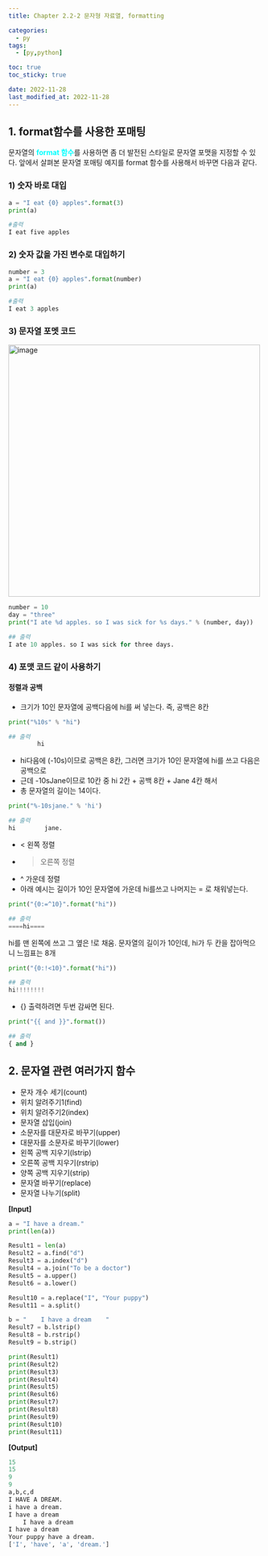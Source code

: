```yaml
---
title: Chapter 2.2-2 문자형 자료열, formatting

categories:
  - py
tags:
  - [py,python]

toc: true
toc_sticky: true

date: 2022-11-28
last_modified_at: 2022-11-28 
---
```


## 1. **format함수를 사용한 포매팅**
문자열의 <span style = "color:aqua">**format 함수**</span>를 사용하면 좀 더 발전된 스타일로 문자열 포맷을 지정할 수 있다. 앞에서 살펴본 문자열 포매팅 예지를 format 함수를 사용해서 바꾸면 다음과 같다.

### 1) 숫자 바로 대입

```python
a = "I eat {0} apples".format(3)
print(a)

#출력
I eat five apples
```

### 2) 숫자 값을 가진 변수로 대입하기
```python
number = 3
a = "I eat {0} apples".format(number)
print(a)

#출력
I eat 3 apples
```

### 3) 문자열 포멧 코드

<img width="500" alt="image" src="https://user-images.githubusercontent.com/111734605/206632007-09f4a515-457b-4749-975a-dd10c85801ad.png">

```python
number = 10
day = "three"
print("I ate %d apples. so I was sick for %s days." % (number, day))

## 출력
I ate 10 apples. so I was sick for three days.
```

### 4) 포맷 코드 같이 사용하기
#### 정렬과 공백

- 크기가 10인 문자열에 공백다음에 hi를 써 넣는다. 즉, 공백은 8칸 
```python
print("%10s" % "hi")

## 출력
        hi
```        

- hi다음에 (-10s)이므로 공백은 8칸, 그러면 크기가 10인 문자열에 hi를 쓰고 다음은 공백으로
- 근데 -10sJane이므로 10칸 중 hi 2칸 + 공백 8칸 + Jane 4칸 해서
- 총 문자열의 길이는 14이다.

```python
print("%-10sjane." % 'hi')

## 출력
hi        jane.
```

- < 왼쪽 정렬 
- > 오른쪽 정렬
- ^ 가운데 정렬 
- 아래 예시는 길이가 10인 문자열에 가운데 hi를쓰고 나머지는 = 로 채워넣는다. 
```python
print("{0:=^10}".format("hi"))

## 출력
====hi====
```

hi를 맨 왼쪽에 쓰고 그 옆은 !로 채움. 문자열의 길이가 10인데, hi가 두 칸을 잡아먹으니 느낌표는 8개
```python
print("{0:!<10}".format("hi"))

## 출력
hi!!!!!!!!
```

- {} 출력하려면 두번 감싸면 된다.
```python
print("{{ and }}".format())

## 출력
{ and }
```

## 2. 문자열 관련 여러가지 함수
- 문자 개수 세기(count)
- 위치 알려주기1(find)
- 위치 알려주기2(index)
- 문자열 삽입(join)
- 소문자를 대문자로 바꾸기(upper)
- 대문자를 소문자로 바꾸기(lower)
- 왼쪽 공백 지우기(lstrip)
- 오른쪽 공백 지우기(rstrip)
- 양쪽 공백 지우기(strip)
- 문자열 바꾸기(replace)
- 문자열 나누기(split)

**[Input]**
```python
a = "I have a dream."
print(len(a))

Result1 = len(a)
Result2 = a.find("d")
Result3 = a.index("d")
Result4 = a.join("To be a doctor")
Result5 = a.upper()
Result6 = a.lower()

Result10 = a.replace("I", "Your puppy")
Result11 = a.split()

b = "    I have a dream    "
Result7 = b.lstrip()
Result8 = b.rstrip()
Result9 = b.strip()

print(Result1)
print(Result2)
print(Result3)
print(Result4)
print(Result5)
print(Result6)
print(Result7)
print(Result8)
print(Result9)
print(Result10)
print(Result11)
```

**[Output]**
```python
15
15
9
9
a,b,c,d
I HAVE A DREAM.
i have a dream.
I have a dream    
    I have a dream
I have a dream
Your puppy have a dream.
['I', 'have', 'a', 'dream.']
```


